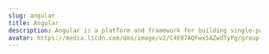 ```yaml
---
slug: angular
title: Angular
description: Angular is a platform and framework for building single-page client applications using HTML and TypeScript.
avatar: https://media.licdn.com/dms/image/v2/C4E07AQFwx5AZwdTyPg/group-logo_image-shrink_48x48/group-logo_image-shrink_48x48/0/1563925567209?e=1725951600&v=beta&t=qAZN9CZlmWmNBTc_fIHv3JFQTYW_2VlPaGw0V86E3EE
---
```

